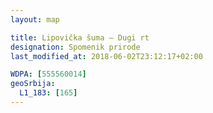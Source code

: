 ```yaml
---
layout: map

title: Lipovička šuma – Dugi rt
designation: Spomenik prirode
last_modified_at: 2018-06-02T23:12:17+02:00

WDPA: [555560014]
geoSrbija:
  L1_183: [165]
---
```

